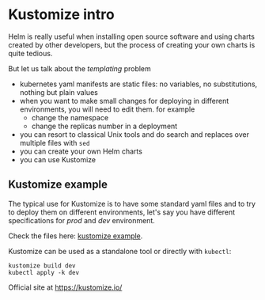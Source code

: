 # Kustomize intro

Helm is really useful when installing open source software and using charts created by other developers, but
the process of creating your own charts is quite tedious.

But let us talk about the *templating* problem
- kubernetes yaml manifests are static files: no variables, no substitutions, nothing but plain values
- when you want to make small changes for deploying in different environments, you will need to edit them. for example
    - change the namespace
    - change the replicas number in a deployment
- you can resort to classical Unix tools and do search and replaces over multiple files with `sed`
- you can create your own Helm charts
- you can use Kustomize

## Kustomize example

The typical use for Kustomize is to have some standard yaml files and to try to deploy them on different environments, let's say you have different specifications for *prod* and *dev* environment.

Check the files here: [kustomize example](kustomize-example).

Kustomize can be used as a standalone tool or directly with `kubectl`:

```
kustomize build dev
kubectl apply -k dev 
```

Official site at https://kustomize.io/ 



